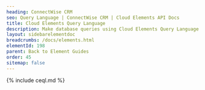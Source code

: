 ```yaml
---
heading: ConnectWise CRM
seo: Query Language | ConnectWise CRM | Cloud Elements API Docs
title: Cloud Elements Query Language
description: Make database queries using Cloud Elements Query Language.
layout: sidebarelementdoc
breadcrumbs: /docs/elements.html
elementId: 198
parent: Back to Element Guides
order: 45
sitemap: false
---
```


{% include ceql.md %}
